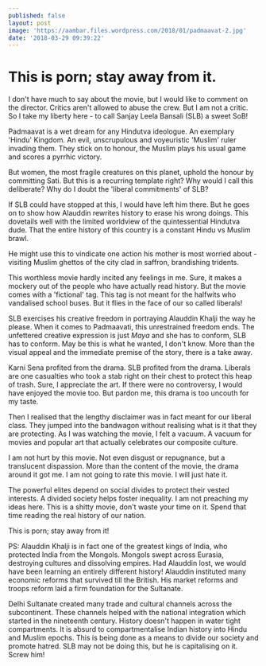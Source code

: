 ```yaml
---
published: false
layout: post
image: 'https://aambar.files.wordpress.com/2018/01/padmaavat-2.jpg'
date: '2018-03-29 09:39:22'
---
```

# This is porn; stay away from it.

I don't have much to say about the movie, but I would like to comment on the director. Critics aren't allowed to abuse the crew. But I am not a critic. So I take my liberty here - to call Sanjay Leela Bansali (SLB) a sweet SoB!

Padmaavat is a wet dream for any Hindutva ideologue. An exemplary 'Hindu' Kingdom. An evil, unscrupulous and voyeuristic 'Muslim' ruler invading them. They stick on to honour, the Muslim plays his usual game and scores a pyrrhic victory.

But women, the most fragile creatures on this planet, uphold the honour by committing Sati. But this is a recurring template right? Why would I call this deliberate? Why do I doubt the 'liberal commitments' of SLB?

If SLB could have stopped at this, I would have left him there. But he goes on to show how Alauddin rewrites history to erase his wrong doings. This dovetails well with the limited worldview of the quintessential Hindutva dude. That the entire history of this country is a constant Hindu vs Muslim brawl. 

He might use this to vindicate one action his mother is most worried about - visiting Muslim ghettos of the city clad in saffron, brandishing tridents.

This worthless movie hardly incited any feelings in me. Sure, it makes a mockery out of the people who have actually read history. But the movie comes with a 'fictional' tag. This tag is not meant for the halfwits who vandalised school buses. But it flies in the face of our so called liberals!

SLB exercises his creative freedom in portraying Alauddin Khalji the way he please. When it comes to Padmaavati, this unrestrained freedom ends. The unfettered creative expression is just *Maya* and she has to conform, SLB has to conform. May be this is what he wanted, I don't know. More than the visual appeal and the immediate premise of the story, there is a take away. 

Karni Sena profited from the drama. SLB profited from the drama. Liberals are one casualties who took a stab right on their chest to protect this heap of trash. Sure, I appreciate the art. If there were no controversy, I would have enjoyed the movie too. But pardon me, this drama is too uncouth for my taste.

Then I realised that the lengthy disclaimer was in fact meant for our liberal class. They jumped into the bandwagon without realising what is it that they are protecting. As I was watching the movie, I felt a vacuum. A vacuum for movies and popular art that actually celebrates our composite culture.

I am not hurt by this movie. Not even disgust or repugnance, but a translucent dispassion. More than the content of the movie, the drama around it got me. I am not going to rate this movie. I will just hate it.

The powerful elites depend on social divides to protect their vested interests. A divided society helps foster inequality. I am not preaching my ideas here. This is a shitty movie, don't waste your time on it. Spend that time reading the real history of our nation. 

This is porn; stay away from it!

PS: Alauddin Khalji is in fact one of the greatest kings of India, who protected India from the Mongols. Mongols swept across Eurasia, destroying cultures and dissolving empires. Had Alauddin lost, we would have been learning an entirely different history! Alauddin instituted many economic reforms that survived till the British. His market reforms and troops reform laid a firm foundation for the Sultanate. 

Delhi Sultanate created many trade and cultural channels across the subcontinent. These channels helped with the national integration which started in the nineteenth century. History doesn't happen in water tight compartments. It is absurd to compartmentalise Indian history into Hindu and Muslim epochs. This is being done as a means to divide our society and promote hatred. SLB may not be doing this, but he is capitalising on it. Screw him!



